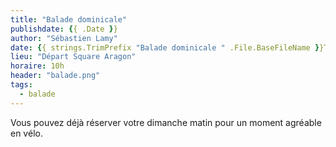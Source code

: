 ```yaml
---
title: "Balade dominicale"
publishdate: {{ .Date }}
author: "Sébastien Lamy"
date: {{ strings.TrimPrefix "Balade dominicale " .File.BaseFileName }}T10:00:00+02:00
lieu: "Départ Square Aragon"
horaire: 10h
header: "balade.png"
tags:
  - balade
---
```


Vous pouvez déjà réserver votre dimanche matin pour un moment agréable en vélo.
